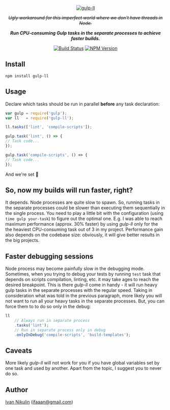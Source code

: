 <p align="center">
    <a href="http://inikulin.github.io/gulp-ll">
        <img src="https://raw.github.com/inikulin/gulp-ll/master/logo.png" alt="gulp-ll" />
    </a>
</p>

<p align="center">
<strike><i>Ugly workaround for this imperfect world where we don't have threads in Node.</i></strike>
</p>
<p align="center">
<i><b>Run CPU-consuming Gulp tasks in the separate processes to achieve faster builds.</b></i>
</p>

<p align="center">
  <a href="https://travis-ci.org/inikulin/gulp-ll"><img alt="Build Status" src="https://api.travis-ci.org/inikulin/gulp-ll.svg"></a>
  <a href="https://www.npmjs.com/package/gulp-ll"><img alt="NPM Version" src="https://img.shields.io/npm/v/gulp-ll.svg"></a>
</p>

## Install
```
npm install gulp-ll
```

## Usage
Declare which tasks should be run in parallel **before** any task declaration:

```js
var gulp = require('gulp');
var ll   = require('gulp-ll');

ll.tasks(['lint', 'compile-scripts']);

gulp.task('lint', () => {
// Task code...
});

gulp.task('compile-scripts', () => {
// Task code...
});
```

And we're set :tada:

## So, now my builds will run faster, right?
It depends. Node processes are quite slow to spawn. So, running tasks in the separate processes could be
slower than executing them sequentially in the single process. You need to play a little bit with the
configuration (using `time gulp your-task`) to figure out the optimal one. E.g. I was able to reach maximum
performance (approx. 30% faster) by using *gulp-ll* only for the the heaviest CPU-consuming task out of 3 in my project.
Performance gain also depends on the codebase size: obviously, it will give better results in the big projects.

## Faster debugging sessions
Node process may become painfully slow in the debugging mode. Sometimes, when you trying to debug your tests by
running `test` task that depends on scripts compilation, linting, etc. it may take ages to reach the desired breakpoint.
This is there *gulp-ll* come in handy - it will run heavy gulp tasks in the separate processes with the regular speed.
Taking in consideration what was told in the previous paragraph, more likely you will not want to run all your heavy
tasks in the separate processes. But, you can force them to to do so only in the debug:
```js
ll
    // Always run in separate process
    .tasks('lint');
    // Run in separate process only in debug
    .onlyInDebug('compile-scripts', 'build-templates');
```

## Caveats
More likely *gulp-ll* will not work for you if you have global variables set by one task and used by another.
Apart from the topic, I suggest you to never do so.

## Author
[Ivan Nikulin](https://github.com/inikulin) (ifaaan@gmail.com)
